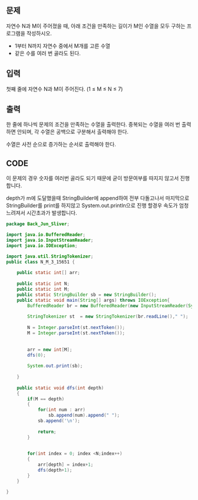 ## 문제

자연수 N과 M이 주어졌을 때, 아래 조건을 만족하는 길이가 M인 수열을 모두 구하는 프로그램을 작성하시오.

- 1부터 N까지 자연수 중에서 M개를 고른 수열
- 같은 수를 여러 번 골라도 된다.

## 입력

첫째 줄에 자연수 N과 M이 주어진다. (1 ≤ M ≤ N ≤ 7)

## 출력

한 줄에 하나씩 문제의 조건을 만족하는 수열을 출력한다. 중복되는 수열을 여러 번 출력하면 안되며, 각 수열은 공백으로 구분해서 출력해야 한다.

수열은 사전 순으로 증가하는 순서로 출력해야 한다.





## CODE

이 문제의 경우 숫자를 여러번 골라도 되기 때문에 굳이 방문여부를 따지지 않고서 진행 합니다.

depth가 m에 도달했을때 StringBuilder에 append하여 전부 다돌고나서 마지막으로 StringBuilder를 print를 하지않고 System.out.println으로 진행 할경우 속도가 엄청 느려져서 시간초과가 발생합니다.

```java
package Back_Jun_Sliver;

import java.io.BufferedReader;
import java.io.InputStreamReader;
import java.io.IOException;

import java.util.StringTokenizer;
public class N_M_3_15651 {
	
	public static int[] arr;
	
	public static int N;
	public static int M;
	public static StringBuilder sb = new StringBuilder();
	public static void main(String[] args) throws IOException{
		BufferedReader br = new BufferedReader(new InputStreamReader(System.in));
		
		StringTokenizer st  = new StringTokenizer(br.readLine()," ");
		
		N = Integer.parseInt(st.nextToken());
		M = Integer.parseInt(st.nextToken());
		
		
		arr = new int[M];
		dfs(0);
		
		System.out.print(sb);
		
	}
	
	public static void dfs(int depth)
	{
		if(M == depth)
		{
			for(int num : arr)
				sb.append(num).append(" ");
			sb.append('\n');
			
			return;
		}
		
		
		for(int index = 0; index <N;index++)
		{
			arr[depth] = index+1;
			dfs(depth+1);
		}
	}

}

```

